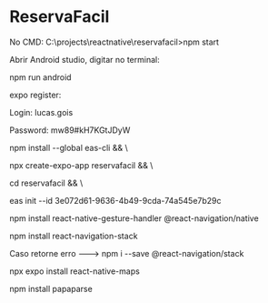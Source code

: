 # ReservaFacil

No CMD:
C:\projects\reactnative\reservafacil>npm start

Abrir Android studio, digitar no terminal:

npm run android

expo register:

Login: lucas.gois	

Password: mw89#kH7KGtJDyW

npm install --global eas-cli && \

npx create-expo-app reservafacil && \

cd reservafacil && \

eas init --id 3e072d61-9636-4b49-9cda-74a545e7b29c

npm install react-native-gesture-handler @react-navigation/native

npm install react-navigation-stack 

  Caso retorne erro ---> npm i --save @react-navigation/stack

npx expo install react-native-maps

npm install papaparse
